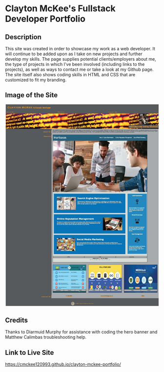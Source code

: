 # Clayton McKee's Fullstack Developer Portfolio

## Description

This site was created in order to showcase my work as a web developer. It will continue to be added upon as I take on new projects and further develop my skills. The page supplies potential clients/employers about me, the type of projects in which I've been involved (including links to the projects), as well as ways to contact me or take a look at my Github page. The site itself also shows coding skills in HTML and CSS that are customized to fit my branding. 

## Image of the Site

<img src="./Assets/Images/site-screenshot.jpg">


## Credits

Thanks to Diarmuid Murphy for assistance with coding the hero banner and Matthew Calimbas troubleshooting help. 

## Link to Live Site
https://cmckee120993.github.io/clayton-mckee-portfolio/